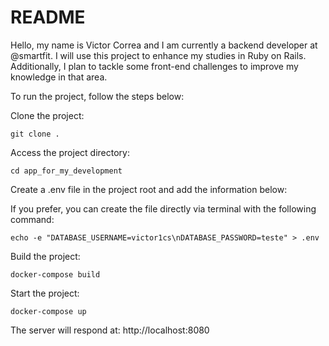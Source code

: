 # README

Hello, my name is Victor Correa and I am currently a backend developer at @smartfit. I will use this project to enhance my studies in Ruby on Rails. Additionally, I plan to tackle some front-end challenges to improve my knowledge in that area.

To run the project, follow the steps below:

Clone the project:
```
git clone .
```

Access the project directory:

```
cd app_for_my_development
```

Create a .env file in the project root and add the information below:

If you prefer, you can create the file directly via terminal with the following command:

```
echo -e "DATABASE_USERNAME=victor1cs\nDATABASE_PASSWORD=teste" > .env
```

Build the project:
```
docker-compose build
```

Start the project:
```
docker-compose up
```

The server will respond at: http://localhost:8080
